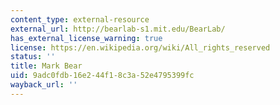 ```yaml
---
content_type: external-resource
external_url: http://bearlab-s1.mit.edu/BearLab/
has_external_license_warning: true
license: https://en.wikipedia.org/wiki/All_rights_reserved
status: ''
title: Mark Bear
uid: 9adc0fdb-16e2-44f1-8c3a-52e4795399fc
wayback_url: ''
---
```

